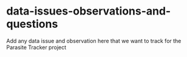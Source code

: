 # data-issues-observations-and-questions
Add any data issue and observation here that we want to track for the Parasite Tracker project
